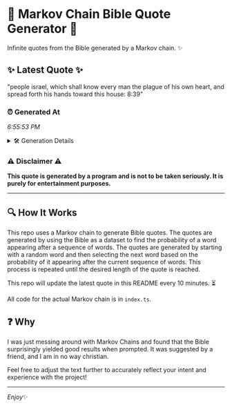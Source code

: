 # 📖 Markov Chain Bible Quote Generator 📖

Infinite quotes from the Bible generated by a Markov chain. ✨

## ✨ Latest Quote ✨
"people israel, which shall know every man the plague of his own heart, and spread forth his hands toward this house: 8:39"

### ⏰ Generated At
*6:55:53 PM*

<details>
    <summary>🛠️ Generation Details</summary>
    <p>
        <strong>🌱 Seed:</strong> people<br>
        <strong>🔄 Iterations:</strong> 21<br>
        <strong>📜 Context History:</strong><br>[ people ]: israel,<br>[ people, israel, ]: which<br>[ people, israel,, which ]: shall<br>[ people, israel,, which, shall ]: know<br>[ people, israel,, which, shall, know ]: every<br>[ people, israel,, which, shall, know, every ]: man<br>[ israel,, which, shall, know, every, man ]: the<br>[ which, shall, know, every, man, the ]: plague<br>[ shall, know, every, man, the, plague ]: of<br>[ know, every, man, the, plague, of ]: his<br>[ every, man, the, plague, of, his ]: own<br>[ man, the, plague, of, his, own ]: heart,<br>[ the, plague, of, his, own, heart, ]: and<br>[ plague, of, his, own, heart,, and ]: spread<br>[ of, his, own, heart,, and, spread ]: forth<br>[ his, own, heart,, and, spread, forth ]: his<br>[ own, heart,, and, spread, forth, his ]: hands<br>[ heart,, and, spread, forth, his, hands ]: toward<br>[ and, spread, forth, his, hands, toward ]: this<br>[ spread, forth, his, hands, toward, this ]: house:<br>[ forth, his, hands, toward, this, house: ]: 8:39<br>
    </p>
</details>

### ⚠️ Disclaimer ⚠️
**This quote is generated by a program and is not to be taken seriously. It is purely for entertainment purposes.**

---

## 🔍 How It Works

This repo uses a Markov chain to generate Bible quotes. The quotes are generated by using the Bible as a dataset to find the probability of a word appearing after a sequence of words. The quotes are generated by starting with a random word and then selecting the next word based on the probability of it appearing after the current sequence of words. This process is repeated until the desired length of the quote is reached.

This repo will update the latest quote in this README every 10 minutes. ⏳

All code for the actual Markov chain is in `index.ts`.

## ❓ Why

I was just messing around with Markov Chains and found that the Bible surprisingly yielded good results when prompted. 
It was suggested by a friend, and I am in no way christian.

Feel free to adjust the text further to accurately reflect your intent and experience with the project!

---

*Enjoy*✨
